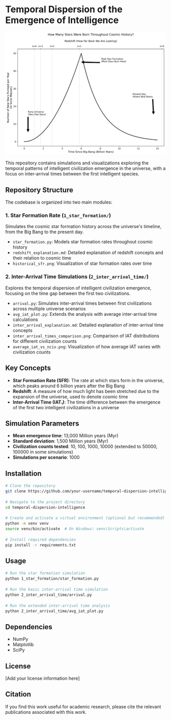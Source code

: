 # Temporal Dispersion of the Emergence of Intelligence

![Star Formation Rate](1_star_formation/historical_sfr.png)

This repository contains simulations and visualizations exploring the temporal patterns of intelligent civilization emergence in the universe, with a focus on inter-arrival times between the first intelligent species.

## Repository Structure

The codebase is organized into two main modules:

### 1. Star Formation Rate (`1_star_formation/`)

Simulates the cosmic star formation history across the universe's timeline, from the Big Bang to the present day.

- `star_formation.py`: Models star formation rates throughout cosmic history
- `redshift_explanation.md`: Detailed explanation of redshift concepts and their relation to cosmic time
- `historical_sfr.png`: Visualization of star formation rates over time

### 2. Inter-Arrival Time Simulations (`2_inter_arrival_time/`)

Explores the temporal dispersion of intelligent civilization emergence, focusing on the time gap between the first two civilizations.

- `arrival.py`: Simulates inter-arrival times between first civilizations across multiple universe scenarios
- `avg_iat_plot.py`: Extends the analysis with average inter-arrival time calculations
- `inter_arrival_explanation.md`: Detailed explanation of inter-arrival time concepts
- `inter_arrival_times_comparison.png`: Comparison of IAT distributions for different civilization counts
- `average_iat_vs_nciv.png`: Visualization of how average IAT varies with civilization counts

## Key Concepts

- **Star Formation Rate (SFR)**: The rate at which stars form in the universe, which peaks around 6 billion years after the Big Bang
- **Redshift**: A measure of how much light has been stretched due to the expansion of the universe, used to denote cosmic time
- **Inter-Arrival Time (IAT₁)**: The time difference between the emergence of the first two intelligent civilizations in a universe

## Simulation Parameters

- **Mean emergence time**: 13,000 Million years (Myr)
- **Standard deviation**: 1,500 Million years (Myr)
- **Civilization counts tested**: 10, 100, 1000, 10000 (extended to 50000, 100000 in some simulations)
- **Simulations per scenario**: 1000

## Installation

```bash
# Clone the repository
git clone https://github.com/your-username/temporal-dispersion-intelligence.git

# Navigate to the project directory
cd temporal-dispersion-intelligence

# Create and activate a virtual environment (optional but recommended)
python -m venv venv
source venv/bin/activate  # On Windows: venv\Scripts\activate

# Install required dependencies
pip install -r requirements.txt
```

## Usage

```bash
# Run the star formation simulation
python 1_star_formation/star_formation.py

# Run the basic inter-arrival time simulation
python 2_inter_arrival_time/arrival.py

# Run the extended inter-arrival time analysis
python 2_inter_arrival_time/avg_iat_plot.py
```

## Dependencies

- NumPy
- Matplotlib
- SciPy

## License

[Add your license information here]

## Citation

If you find this work useful for academic research, please cite the relevant publications associated with this work.
